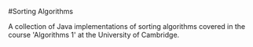 #Sorting Algorithms

A collection of Java implementations of sorting algorithms covered in the course 'Algorithms 1' at the University of Cambridge.